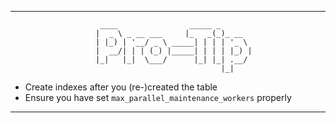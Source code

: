 














-------------------------------------------------------------------------------
                        ____                _____ _
                       |  _ \ _ __ ___     |_   _(_)_ __
                       | |_) | '__/ _ \ _____| | | | '_ \ 
                       |  __/| | | (_) |_____| | | | |_) |
                       |_|   |_|  \___/      |_| |_| .__/
                                                   |_|

* Create indexes after you (re-)created the table
* Ensure you have set `max_parallel_maintenance_workers` properly

-------------------------------------------------------------------------------
